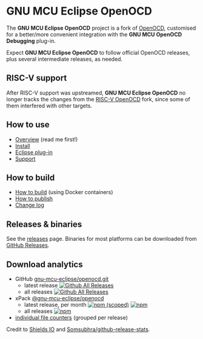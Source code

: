 # GNU MCU Eclipse OpenOCD

The **GNU MCU Eclipse OpenOCD** project is a fork of [OpenOCD](http://openocd.org), customised for a better/more convenient integration with the **GNU MCU OpenOCD Debugging** plug-in.

Expect **GNU MCU Eclipse OpenOCD** to follow official OpenOCD releases, plus several intermediate releases, as needed.

## RISC-V support

After RISC-V support was upstreamed, **GNU MCU Eclipse OpenOCD** no longer
tracks the changes from the 
[RISC-V OpenOCD](https://github.com/riscv/riscv-openocd) fork, since
some of them interfered with other targets.

## How to use

* [Overview](http://gnu-mcu-eclipse.github.io/openocd/) (read me first!)
* [Install](http://gnu-mcu-eclipse.github.io/openocd/install)
* [Eclipse plug-in](https://gnu-mcu-eclipse.github.io/debug/openocd/)
* [Support](https://github.com/gnu-mcu-eclipse/openocd/issues/1)

## How to build

* [How to build](https://github.com/gnu-mcu-eclipse/openocd-build/) (using Docker containers)
* [How to publish](https://github.com/gnu-mcu-eclipse/openocd/blob/gnu-mcu-eclipse-dev/PUBLISH.md)
* [Change log](https://github.com/gnu-mcu-eclipse/openocd-build/blob/master/CHANGELOG.txt)

## Releases & binaries

See the [releases](https://gnu-mcu-eclipse.github.io/openocd/releases/) page.
Binaries for most platforms can be downloaded from [GitHub Releases](https://github.com/gnu-mcu-eclipse/openocd/releases).


## Download analytics

* GitHub [gnu-mcu-eclipse/openocd.git](https://github.com/gnu-mcu-eclipse/openocd/)
  * latest release
[![Github All Releases](https://img.shields.io/github/downloads/gnu-mcu-eclipse/openocd/latest/total.svg)](https://github.com/gnu-mcu-eclipse/openocd/releases/)
  * all releases [![Github All Releases](https://img.shields.io/github/downloads/gnu-mcu-eclipse/openocd/total.svg)](https://github.com/gnu-mcu-eclipse/openocd/releases/)
* xPack [@gnu-mcu-eclipse/openocd](https://github.com/gnu-mcu-eclipse/openocd-xpack/)
  * latest release, per month 
[![npm (scoped)](https://img.shields.io/npm/v/@gnu-mcu-eclipse/openocd.svg)](https://www.npmjs.com/package/@gnu-mcu-eclipse/openocd/)
[![npm](https://img.shields.io/npm/dm/@gnu-mcu-eclipse/openocd.svg)](https://www.npmjs.com/package/@gnu-mcu-eclipse/openocd/)
  * all releases [![npm](https://img.shields.io/npm/dt/@gnu-mcu-eclipse/openocd.svg)](https://www.npmjs.com/package/@gnu-mcu-eclipse/openocd/)
* [individual file counters](https://www.somsubhra.com/github-release-stats/?username=gnu-mcu-eclipse&repository=openocd) (grouped per release)
  
Credit to [Shields IO](https://shields.io) and [Somsubhra/github-release-stats](https://github.com/Somsubhra/github-release-stats).